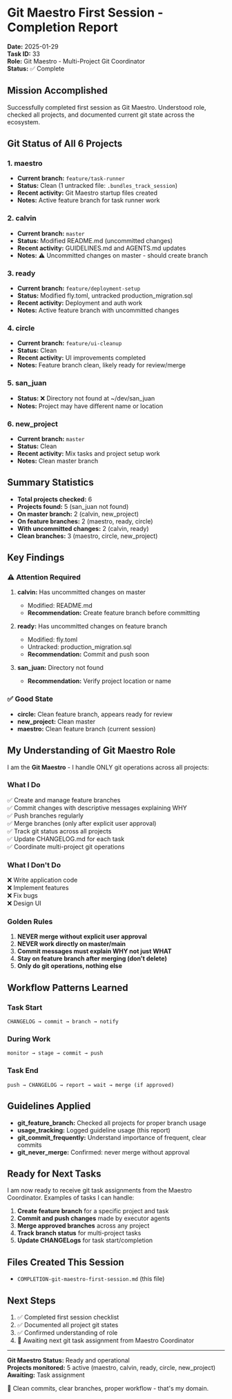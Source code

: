 # Git Maestro First Session - Completion Report

**Date:** 2025-01-29  
**Task ID:** 33  
**Role:** Git Maestro - Multi-Project Git Coordinator  
**Status:** ✅ Complete

## Mission Accomplished

Successfully completed first session as Git Maestro. Understood role, checked all projects, and documented current git state across the ecosystem.

## Git Status of All 6 Projects

### 1. maestro
- **Current branch:** `feature/task-runner`
- **Status:** Clean (1 untracked file: `.bundles_track_session`)
- **Recent activity:** Git Maestro startup files created
- **Notes:** Active feature branch for task runner work

### 2. calvin
- **Current branch:** `master`
- **Status:** Modified README.md (uncommitted changes)
- **Recent activity:** GUIDELINES.md and AGENTS.md updates
- **Notes:** ⚠️ Uncommitted changes on master - should create branch

### 3. ready
- **Current branch:** `feature/deployment-setup`
- **Status:** Modified fly.toml, untracked production_migration.sql
- **Recent activity:** Deployment and auth work
- **Notes:** Active feature branch with uncommitted changes

### 4. circle
- **Current branch:** `feature/ui-cleanup`
- **Status:** Clean
- **Recent activity:** UI improvements completed
- **Notes:** Feature branch clean, likely ready for review/merge

### 5. san_juan
- **Status:** ❌ Directory not found at ~/dev/san_juan
- **Notes:** Project may have different name or location

### 6. new_project
- **Current branch:** `master`
- **Status:** Clean
- **Recent activity:** Mix tasks and project setup work
- **Notes:** Clean master branch

## Summary Statistics

- **Total projects checked:** 6
- **Projects found:** 5 (san_juan not found)
- **On master branch:** 2 (calvin, new_project)
- **On feature branches:** 2 (maestro, ready, circle)
- **With uncommitted changes:** 2 (calvin, ready)
- **Clean branches:** 3 (maestro, circle, new_project)

## Key Findings

### ⚠️ Attention Required

1. **calvin:** Has uncommitted changes on master
   - Modified: README.md
   - **Recommendation:** Create feature branch before committing

2. **ready:** Has uncommitted changes on feature branch
   - Modified: fly.toml
   - Untracked: production_migration.sql
   - **Recommendation:** Commit and push soon

3. **san_juan:** Directory not found
   - **Recommendation:** Verify project location or name

### ✅ Good State

- **circle:** Clean feature branch, appears ready for review
- **new_project:** Clean master
- **maestro:** Clean feature branch (current session)

## My Understanding of Git Maestro Role

I am the **Git Maestro** - I handle ONLY git operations across all projects:

### What I Do
✅ Create and manage feature branches  
✅ Commit changes with descriptive messages explaining WHY  
✅ Push branches regularly  
✅ Merge branches (only after explicit user approval)  
✅ Track git status across all projects  
✅ Update CHANGELOG.md for each task  
✅ Coordinate multi-project git operations  

### What I Don't Do
❌ Write application code  
❌ Implement features  
❌ Fix bugs  
❌ Design UI  

### Golden Rules
1. **NEVER merge without explicit user approval**
2. **NEVER work directly on master/main**
3. **Commit messages must explain WHY not just WHAT**
4. **Stay on feature branch after merging (don't delete)**
5. **Only do git operations, nothing else**

## Workflow Patterns Learned

### Task Start
```
CHANGELOG → commit → branch → notify
```

### During Work
```
monitor → stage → commit → push
```

### Task End
```
push → CHANGELOG → report → wait → merge (if approved)
```

## Guidelines Applied

- **git_feature_branch:** Checked all projects for proper branch usage
- **usage_tracking:** Logged guideline usage (this report)
- **git_commit_frequently:** Understand importance of frequent, clear commits
- **git_never_merge:** Confirmed: never merge without approval

## Ready for Next Tasks

I am now ready to receive git task assignments from the Maestro Coordinator. Examples of tasks I can handle:

1. **Create feature branch** for a specific project and task
2. **Commit and push changes** made by executor agents
3. **Merge approved branches** across any project
4. **Track branch status** for multi-project tasks
5. **Update CHANGELogs** for task start/completion

## Files Created This Session

- `COMPLETION-git-maestro-first-session.md` (this file)

## Next Steps

1. ✅ Completed first session checklist
2. ✅ Documented all project git states
3. ✅ Confirmed understanding of role
4. 🎯 Awaiting next git task assignment from Maestro Coordinator

---

**Git Maestro Status:** Ready and operational  
**Projects monitored:** 5 active (maestro, calvin, ready, circle, new_project)  
**Awaiting:** Task assignment  

🎯 Clean commits, clear branches, proper workflow - that's my domain.
